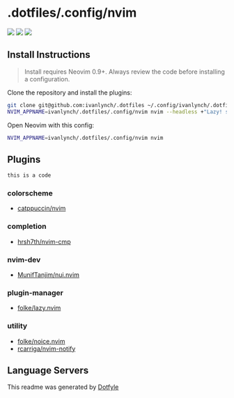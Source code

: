 # .dotfiles/.config/nvim

<a href="https://dotfyle.com/ivanlynch/dotfiles-config-nvim"><img src="https://dotfyle.com/ivanlynch/dotfiles-config-nvim/badges/plugins?style=flat" /></a>
<a href="https://dotfyle.com/ivanlynch/dotfiles-config-nvim"><img src="https://dotfyle.com/ivanlynch/dotfiles-config-nvim/badges/leaderkey?style=flat" /></a>
<a href="https://dotfyle.com/ivanlynch/dotfiles-config-nvim"><img src="https://dotfyle.com/ivanlynch/dotfiles-config-nvim/badges/plugin-manager?style=flat" /></a>

## Install Instructions

> Install requires Neovim 0.9+. Always review the code before installing a configuration.

Clone the repository and install the plugins:

```sh
git clone git@github.com:ivanlynch/.dotfiles ~/.config/ivanlynch/.dotfiles
NVIM_APPNAME=ivanlynch/.dotfiles/.config/nvim nvim --headless +"Lazy! sync" +qa
```

Open Neovim with this config:

```sh
NVIM_APPNAME=ivanlynch/.dotfiles/.config/nvim nvim
```

## Plugins

```bash
this is a code
```

### colorscheme

- [catppuccin/nvim](https://dotfyle.com/plugins/catppuccin/nvim)

### completion

- [hrsh7th/nvim-cmp](https://dotfyle.com/plugins/hrsh7th/nvim-cmp)

### nvim-dev

- [MunifTanjim/nui.nvim](https://dotfyle.com/plugins/MunifTanjim/nui.nvim)

### plugin-manager

- [folke/lazy.nvim](https://dotfyle.com/plugins/folke/lazy.nvim)

### utility

- [folke/noice.nvim](https://dotfyle.com/plugins/folke/noice.nvim)
- [rcarriga/nvim-notify](https://dotfyle.com/plugins/rcarriga/nvim-notify)

## Language Servers

This readme was generated by [Dotfyle](https://dotfyle.com)
